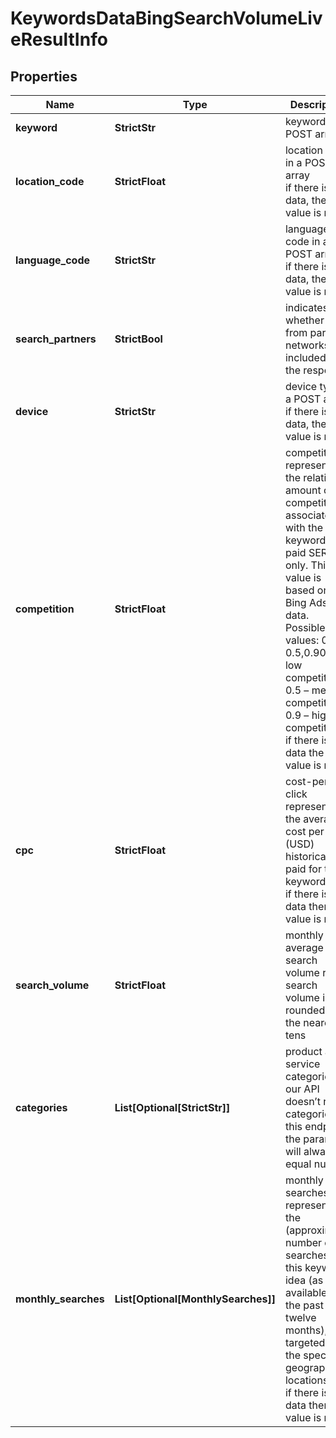 # KeywordsDataBingSearchVolumeLiveResultInfo


## Properties

| Name | Type | Description | Notes |
|------------ | ------------- | ------------- | -------------|
**keyword** | **StrictStr** | keyword in a POST array |[optional]|
**location_code** | **StrictFloat** | location code in a POST array<br>if there is no data, then the value is null |[optional]|
**language_code** | **StrictStr** | language code in a POST array<br>if there is no data, then the value is null |[optional]|
**search_partners** | **StrictBool** | indicates whether data from partner networks included in the response |[optional]|
**device** | **StrictStr** | device type in a POST array<br>if there is no data, then the value is null |[optional]|
**competition** | **StrictFloat** | competition<br>represents the relative amount of competition associated with the given keyword in paid SERP only. This value is based on Bing Ads data.<br>Possible values: 0.1, 0.5,0.90.1 – low competition,<br>0.5 – medium competition,<br>0.9 – high competition;<br>if there is no data the value is null |[optional]|
**cpc** | **StrictFloat** | cost-per-click<br>represents the average cost per click (USD) historically paid for the keyword.<br>if there is no data then the value is null |[optional]|
**search_volume** | **StrictFloat** | monthly average search volume rate<br>search volume is rounded to the nearest tens |[optional]|
**categories** | **List[Optional[StrictStr]]** | product and service categories<br>our API doesn’t return categories for this endpoint: the parameter will always equal null |[optional]|
**monthly_searches** | **List[Optional[MonthlySearches]]** | monthly searches<br>represents the (approximate) number of searches on this keyword idea (as available for the past twelve months), targeted to the specified geographic locations<br>if there is no data then the value is null |[optional]|